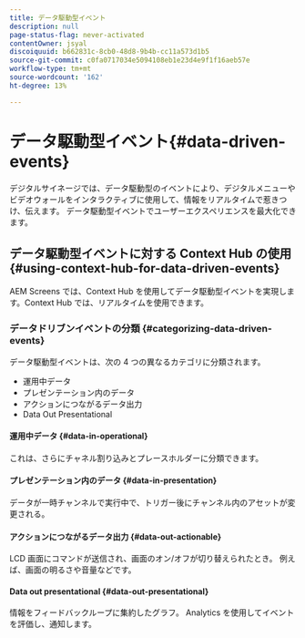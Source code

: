 ```yaml
---
title: データ駆動型イベント
description: null
page-status-flag: never-activated
contentOwner: jsyal
discoiquuid: b662831c-8cb0-48d8-9b4b-cc11a573d1b5
source-git-commit: c0fa0717034e5094108eb1e23d4e9f1f16aeb57e
workflow-type: tm+mt
source-wordcount: '162'
ht-degree: 13%

---
```



# データ駆動型イベント{#data-driven-events}

デジタルサイネージでは、データ駆動型のイベントにより、デジタルメニューやビデオウォールをインタラクティブに使用して、情報をリアルタイムで惹きつけ、伝えます。 データ駆動型イベントでユーザーエクスペリエンスを最大化できます。

## データ駆動型イベントに対する Context Hub の使用 {#using-context-hub-for-data-driven-events}

AEM Screens では、Context Hub を使用してデータ駆動型イベントを実現します。Context Hub では、リアルタイムを使用できます。

### データドリブンイベントの分類 {#categorizing-data-driven-events}

データ駆動型イベントは、次の 4 つの異なるカテゴリに分類されます。

* 運用中データ
* プレゼンテーション内のデータ
* アクションにつながるデータ出力
* Data Out Presentational

#### 運用中データ {#data-in-operational}

これは、さらにチャネル割り込みとプレースホルダーに分類できます。

#### プレゼンテーション内のデータ {#data-in-presentation}

データが一時チャンネルで実行中で、トリガー後にチャンネル内のアセットが変更される。

#### アクションにつながるデータ出力 {#data-out-actionable}

LCD 画面にコマンドが送信され、画面のオン/オフが切り替えられたとき。 例えば、画面の明るさや音量などです。

#### Data out presentational {#data-out-presentational}

情報をフィードバックループに集約したグラフ。 Analytics を使用してイベントを評価し、通知します。
